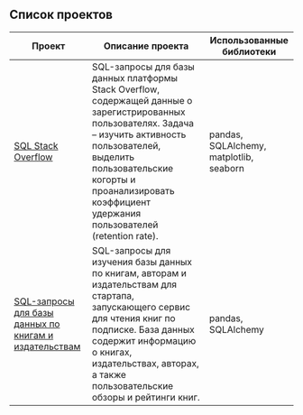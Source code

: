 ## **Список проектов**

| Проект | Описание проекта | Использованные библиотеки |
| --- | --- | --- |
| [SQL Stack Overflow](https://github.com/annkolosova/SQL/blob/main/SQL_Stack_Overflow/SQL_stackoverflow.ipynb) | SQL-запросы для базы данных платформы Stack Overflow, содержащей данные о зарегистрированных пользователях. Задача – изучить активность пользователей, выделить пользовательские когорты и проанализировать коэффициент удержания пользователей (retention rate). | pandas, SQLAlchemy, matplotlib, seaborn |
| [SQL-запросы для базы данных по книгам и издательствам](https://github.com/annkolosova/SQL/blob/main/SQL_books_database/sql_books.ipynb) | SQL-запросы для изучения базы данных по книгам, авторам и издательствам для стартапа, запускающего сервис для чтения книг по подписке.  База данных содержит информацию о книгах, издательствах, авторах, а также пользовательские обзоры и рейтинги книг. | pandas, SQLAlchemy |

